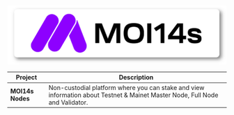 <p align="center">
<img sizes="(max-width: 600px) 480px, 800px" src="https://raw.githubusercontent.com/MOI14s/.github/main/profile/MOI14s.png">

| <b>Project</b>   | <b>Description</b> |
| ---------------  | ------------------ |
| <b>MOI14s Nodes</b> | Non-custodial platform where you can stake and view information about Testnet & Mainet Master Node, Full Node and Validator. |
</p>
